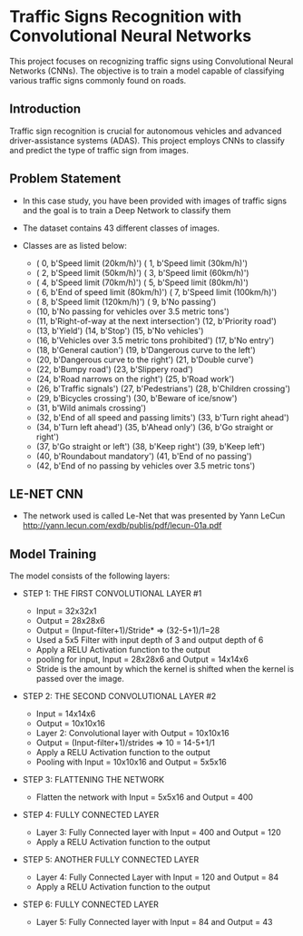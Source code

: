 # Traffic Signs Recognition with Convolutional Neural Networks
This project focuses on recognizing traffic signs using Convolutional Neural Networks (CNNs). The objective is to train a model capable of classifying various traffic signs commonly found on roads.

## Introduction
Traffic sign recognition is crucial for autonomous vehicles and advanced driver-assistance systems (ADAS). This project employs CNNs to classify and predict the type of traffic sign from images.

## Problem Statement
- In this case study, you have been provided with images of traffic signs and the goal is to train a Deep Network to classify them
- The dataset contains 43 different classes of images. 
- Classes are as listed below: 

    - ( 0, b'Speed limit (20km/h)') ( 1, b'Speed limit (30km/h)')
    - ( 2, b'Speed limit (50km/h)') ( 3, b'Speed limit (60km/h)')
    - ( 4, b'Speed limit (70km/h)') ( 5, b'Speed limit (80km/h)')
    - ( 6, b'End of speed limit (80km/h)') ( 7, b'Speed limit (100km/h)')
    - ( 8, b'Speed limit (120km/h)') ( 9, b'No passing')
    - (10, b'No passing for vehicles over 3.5 metric tons')
    - (11, b'Right-of-way at the next intersection') (12, b'Priority road')
    - (13, b'Yield') (14, b'Stop') (15, b'No vehicles')
    - (16, b'Vehicles over 3.5 metric tons prohibited') (17, b'No entry')
    - (18, b'General caution') (19, b'Dangerous curve to the left')
    - (20, b'Dangerous curve to the right') (21, b'Double curve')
    - (22, b'Bumpy road') (23, b'Slippery road')
    - (24, b'Road narrows on the right') (25, b'Road work')
    - (26, b'Traffic signals') (27, b'Pedestrians') (28, b'Children crossing')
    - (29, b'Bicycles crossing') (30, b'Beware of ice/snow')
    - (31, b'Wild animals crossing')
    - (32, b'End of all speed and passing limits') (33, b'Turn right ahead')
    - (34, b'Turn left ahead') (35, b'Ahead only') (36, b'Go straight or right')
    - (37, b'Go straight or left') (38, b'Keep right') (39, b'Keep left')
    - (40, b'Roundabout mandatory') (41, b'End of no passing')
    - (42, b'End of no passing by vehicles over 3.5 metric tons')

## LE-NET CNN
- The network used is called Le-Net that was presented by Yann LeCun
http://yann.lecun.com/exdb/publis/pdf/lecun-01a.pdf

## Model Training
The model consists of the following layers: 

- STEP 1: THE FIRST CONVOLUTIONAL LAYER #1
    - Input = 32x32x1
    - Output = 28x28x6
    - Output = (Input-filter+1)/Stride* => (32-5+1)/1=28
    - Used a 5x5 Filter with input depth of 3 and output depth of 6
    - Apply a RELU Activation function to the output
    - pooling for input, Input = 28x28x6 and Output = 14x14x6


    * Stride is the amount by which the kernel is shifted when the kernel is passed over the image.

- STEP 2: THE SECOND CONVOLUTIONAL LAYER #2
    - Input = 14x14x6
    - Output = 10x10x16
    - Layer 2: Convolutional layer with Output = 10x10x16
    - Output = (Input-filter+1)/strides => 10 = 14-5+1/1
    - Apply a RELU Activation function to the output
    - Pooling with Input = 10x10x16 and Output = 5x5x16

- STEP 3: FLATTENING THE NETWORK
    - Flatten the network with Input = 5x5x16 and Output = 400

- STEP 4: FULLY CONNECTED LAYER
    - Layer 3: Fully Connected layer with Input = 400 and Output = 120
    - Apply a RELU Activation function to the output

- STEP 5: ANOTHER FULLY CONNECTED LAYER
    - Layer 4: Fully Connected Layer with Input = 120 and Output = 84
    - Apply a RELU Activation function to the output

- STEP 6: FULLY CONNECTED LAYER
    - Layer 5: Fully Connected layer with Input = 84 and Output = 43

